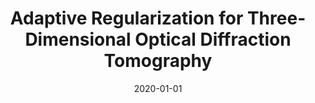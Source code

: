 ---
title: "Adaptive Regularization for Three-Dimensional Optical Diffraction Tomography"
collection: publications
permalink: /publication/2020-01-01-Adaptive-Regularization-for-Three-Dimensional-Optical-Diffraction-Tomography
category: 'proceeding'
date: 2020-01-01
venue: 'Proceedings of the Seventeenth IEEE International Symposium on Biomedical Imaging (ISBI&#39;20)'
paperurl: 'https://doi.org/10.1109/isbi45749.2020.9098523'
citation: ' Pham T.-a.,  E. Soubies,  A. Ayoub,  D. Psaltis,  M. Unser, &quot;Adaptive Regularization for Three-Dimensional Optical Diffraction Tomography.&quot; <i>Proceedings of the Seventeenth IEEE International Symposium on Biomedical Imaging (ISBI&amp;#39;20)</i>, 182--186, April 5-7, 2020. <b>nominated for best paper award</b>'
---